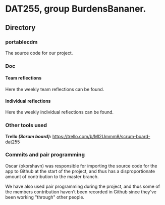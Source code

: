 
# DAT255, group BurdensBananer.


## Directory
### portablecdm
The source code for our project.  
### Doc
#### Team reflections
Here the weekly team reflections can be found. 
#### Individual reflections
Here the weekly individual reflections can be found. 

### Other tools used
 **Trello *(Scrum board)*:** https://trello.com/b/Ml2Ummm8/scrum-board-dat255
 
 
### Commits and pair programming 
Oscar (okorshavn) was responsible for importing the source code for the app to Github at the start of the project, and thus has a disproportionate amount of contribution to the master branch. 

We have also used pair programming during the project, and thus some of the members contribution haven't been recorded in Github since they've been working "through" other people. 
